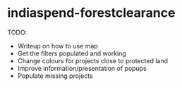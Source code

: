 # indiaspend-forestclearance

TODO: 

- Writeup on how to use map
- Get the filters populated and working
- Change colours for projects close to protected land
- Improve information/presentation of popups
- Populate missing projects
